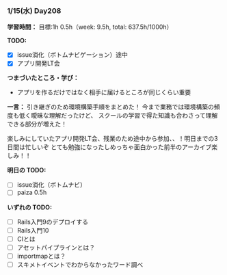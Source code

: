 ### 1/15(水) Day208

**学習時間：**
目標:1h
0.5h（week: 9.5h, total: 637.5h/1000h）

**TODO:**
- [x] issue消化（ボトムナビゲーション）途中
- [x] アプリ開発LT会

**つまづいたところ・学び：**
- アプリを作るだけではなく相手に届けるところが同じくらい重要

**一言：**
引き継ぎのため環境構築手順をまとめた！
今まで業務では環境構築の頻度も低く曖昧な理解だったけど、
スクールの学習で得た知識も合わさって理解できる部分が増えた！

楽しみにしていたアプリ開発LT会、残業のため途中から参加、、！明日までの3日間は忙しいぞ
とても勉強になったしめっちゃ面白かった前半のアーカイブ楽しみ！！

**明日の TODO:**

- [ ] issue消化（ボトムナビ）
- [ ] paiza 0.5h

**いずれの TODO:**

- [ ] Rails入門9のデプロイする
- [ ] Rails入門10
- [ ] CIとは
- [ ] アセットパイプラインとは？
- [ ] importmapとは？
- [ ] スキメトイベントでわからなかったワード調べ
